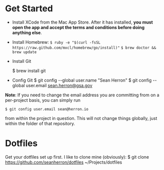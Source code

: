 # Get Started
- Install XCode from the Mac App Store. After it has installed, **you must open the app and accept the terms and conditions before doing anything else**.
- Install Homebrew:
    `$ ruby -e "$(curl -fsSL https://raw.github.com/mxcl/homebrew/go/install)"`
    `$ brew doctor && brew update`

- Install Git
 
    $ brew install git

- Config Git
    $ git config --global user.name "Sean Herron"
    $ git config --global user.email sean.herron@gsa.gov

**Note**: If you need to change the email address you are committing from on a per-project basis, you can simply run

    $ git config user.email sean@herron.io

from within the project in question. This will not change things globally, just within the folder of that repository.

# Dotfiles
Get your dotfiles set up first. I like to clone mine (obviously):
    $ git clone https://github.com/seanherron/dotfiles ~/Projects/dotfiles
